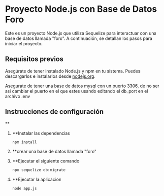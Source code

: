 # Proyecto Node.js con Base de Datos Foro

Este es un proyecto Node.js que utiliza Sequelize para interactuar con una base de datos llamada "foro". A continuación, se detallan los pasos para iniciar el proyecto.

## Requisitos previos

Asegúrate de tener instalado Node.js y npm en tu sistema. Puedes descargarlos e instalarlos desde [nodejs.org](https://nodejs.org/).

Asegurate de tener una base de datos mysql con un puerto 3306, de no ser asi cambiar el puerto en el que estes usando editando el db_port en el archivo .env

## Instrucciones de configuración

**
1. **Instalar las dependencias

   ```bash
   npm install

2. **crear una base de datos llamada "foro"

3. **Ejecutar el siguiente comando

   ```bash
   npx sequelize db:migrate

4. **Ejecutar la aplicacion

   ```bash
   node app.js
   


